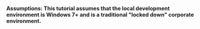 #### Assumptions: This tutorial assumes that the local development environment is Windows 7+ and is a traditional "locked down" corporate environment.
